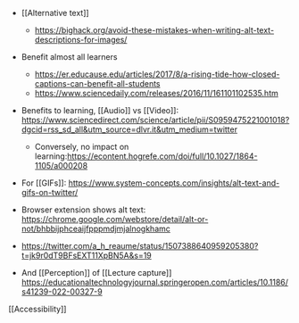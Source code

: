   - [[Alternative text]]
      - https://bighack.org/avoid-these-mistakes-when-writing-alt-text-descriptions-for-images/

  - Benefit almost all learners
      - https://er.educause.edu/articles/2017/8/a-rising-tide-how-closed-captions-can-benefit-all-students
      - https://www.sciencedaily.com/releases/2016/11/161101102535.htm

  - Benefits to learning, [[Audio]] vs
    [[Video]]:
    https://www.sciencedirect.com/science/article/pii/S0959475221001018?dgcid=rss_sd_all&utm_source=dlvr.it&utm_medium=twitter
      - Conversely, no impact on
        learning:https://econtent.hogrefe.com/doi/full/10.1027/1864-1105/a000208

  - For [[GIFs]]:
    https://www.system-concepts.com/insights/alt-text-and-gifs-on-twitter/

  - Browser extension shows alt text:
    https://chrome.google.com/webstore/detail/alt-or-not/bhbbijphceaijfpppmdjmjalnogkhamc

  - https://twitter.com/a_h_reaume/status/1507388640959205380?t=jk9r0dT9BFsEXT11XpBN5A&s=19

  - And [[Perception]] of  [[Lecture capture]]
    https://educationaltechnologyjournal.springeropen.com/articles/10.1186/s41239-022-00327-9

[[Accessibility]]
